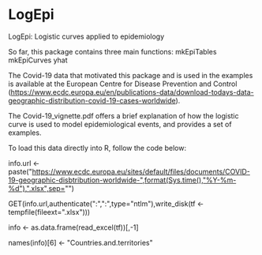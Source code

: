 # LogEpi
LogEpi: Logistic curves applied to epidemiology

So far, this package contains three main functions:
mkEpiTables
mkEpiCurves
yhat

The Covid-19 data that motivated this package and is used in the examples is available at the European Centre for Disease Prevention and Control (https://www.ecdc.europa.eu/en/publications-data/download-todays-data-geographic-distribution-covid-19-cases-worldwide).

The Covid-19_vignette.pdf offers a brief explanation of how the logistic curve is used to model epidemiological events, and provides a set of examples.

To load this data directly into R, follow the code below:

info.url <- paste("https://www.ecdc.europa.eu/sites/default/files/documents/COVID-19-geographic-disbtribution-worldwide-",format(Sys.time(),"%Y-%m-%d"),".xlsx",sep="")

GET(info.url,authenticate(":",":",type="ntlm"),write_disk(tf <- tempfile(fileext=".xlsx")))

info <- as.data.frame(read_excel(tf))[,-1]

names(info)[6] <- "Countries.and.territories"
